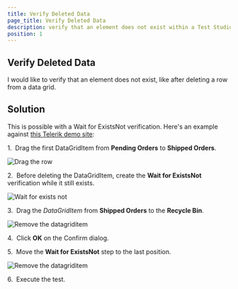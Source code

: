 ```yaml
---
title: Verify Deleted Data
page_title: Verify Deleted Data
description: verify that an element does not exist within a Test Studio test
position: 1
---
```

## Verify Deleted Data

I would like to verify that an element does not exist, like after deleting a row from a data grid.

## Solution

This is possible with a Wait for ExistsNot verification. Here's an example against <a href="http://demos.telerik.com/aspnet-ajax/grid/examples/columns-rows/rows/drag-and-drop/defaultcs.aspx" target="_blank">this Telerik demo site</a>:

1.&nbsp; Drag the first DataGridItem from **Pending Orders** to **Shipped Orders**.

![Drag the row][1]

2.&nbsp; Before deleting the DataGridItem, create the **Wait for ExistsNot** verification while it still exists.

![Wait for exists not][2]

3.&nbsp; Drag the *DataGridItem* from **Shipped Orders** to the **Recycle Bin**.

![Remove the datagriditem][3]

4.&nbsp; Click **OK** on the Confirm dialog.

5.&nbsp; Move the **Wait for ExistsNot** step to the last position.

![Remove the datagriditem][4]

6.&nbsp; Execute the test.

[1]: /img/knowledge-base/verification-kb/verify-deleted-data/fig1.png
[2]: /img/knowledge-base/verification-kb/verify-deleted-data/fig2.png
[3]: /img/knowledge-base/verification-kb/verify-deleted-data/fig3.png
[4]: /img/knowledge-base/verification-kb/verify-deleted-data/fig4.png